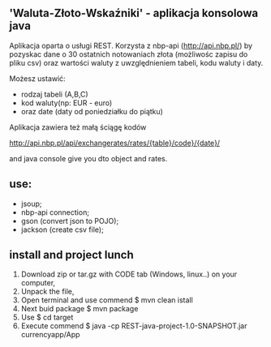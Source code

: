 ## 'Waluta-Złoto-Wskaźniki' - aplikacja konsolowa java

Aplikacja oparta o usługi REST. Korzysta z nbp-api (http://api.nbp.pl/) by pozyskac dane o 30 ostatnich notowaniach złota (możliwośc zapisu do pliku csv)
oraz wartości waluty z uwzględnieniem tabeli, kodu waluty i daty.

Możesz ustawić:

- rodzaj tabeli (A,B,C)
- kod waluty(np: EUR - euro)
- oraz date (daty od poniedziałku do piątku)

Aplikacja zawiera też małą ściągę kodów

http://api.nbp.pl/api/exchangerates/rates/{table}/code}/{date}/

and java console give you dto object and rates.

## use:

- jsoup;
- nbp-api connection;
- gson (convert json to POJO);
- jackson (create csv file);

## install and project lunch

1. Download zip or tar.gz with CODE tab (Windows, linux..) on your computer,
2. Unpack the file,
3. Open terminal and use commend $ mvn clean istall
4. Next buid package $ mvn package
5. Use $ cd target
6. Execute commend $ java -cp REST-java-project-1.0-SNAPSHOT.jar currencyapp/App
